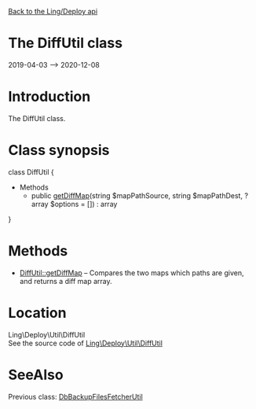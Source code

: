 [Back to the Ling/Deploy api](https://github.com/lingtalfi/Deploy/blob/master/doc/api/Ling/Deploy.md)



The DiffUtil class
================
2019-04-03 --> 2020-12-08






Introduction
============

The DiffUtil class.



Class synopsis
==============


class <span class="pl-k">DiffUtil</span>  {

- Methods
    - public [getDiffMap](https://github.com/lingtalfi/Deploy/blob/master/doc/api/Ling/Deploy/Util/DiffUtil/getDiffMap.md)(string $mapPathSource, string $mapPathDest, ?array $options = []) : array

}






Methods
==============

- [DiffUtil::getDiffMap](https://github.com/lingtalfi/Deploy/blob/master/doc/api/Ling/Deploy/Util/DiffUtil/getDiffMap.md) &ndash; Compares the two maps which paths are given, and returns a diff map array.





Location
=============
Ling\Deploy\Util\DiffUtil<br>
See the source code of [Ling\Deploy\Util\DiffUtil](https://github.com/lingtalfi/Deploy/blob/master/Util/DiffUtil.php)



SeeAlso
==============
Previous class: [DbBackupFilesFetcherUtil](https://github.com/lingtalfi/Deploy/blob/master/doc/api/Ling/Deploy/Util/DbBackupFilesFetcherUtil.md)<br>
